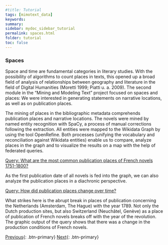 ```yaml
---
#title: Tutorial
tags: [mimotext_data]
keywords:
summary:
sidebar: mydoc_sidebar_tutorial
permalink: spaces.html
folder: tutorial
toc: false
---
```


### **Spaces**

Space and time are fundamental categories in literary studies. With the possibility of algorithms to count places in texts, this opened up a broad field of analysis of relationships between geography and literature in the field of Digital Humanities (Moretti 1999; Piatti u. a. 2009). The second module in the “Mining and Modeling Text” project focused on spaces and places: We were interested in generating statements on narrative locations, as well as on publication places.

The mining of places in the bibliographic metadata comprehends publication places and narrative locations. The novels were mined by named entity recognition with SpaCy, a process of manual corrections following the extraction. All entities were mapped to the Wikidata Graph by using the tool OpenRefine. Both processes (unifying the vocabulary and reconciliation against Wikidata entities) enable us to compare, analyze places in the graph and to visualize the results on a map with the help of federated queries.

[Query: What are the most common publication places of French novels 1751-1800?](https://tinyurl.com/2aotam7o)

As the first publication date of all novels is fed into the graph, we can also analyze the publication places in a diachronic perspective.

[Query: How did publication places change over time?](https://tinyurl.com/2anmw82t?)

What strikes here is the abrupt break in places of publication concerning the Netherlands (Amsterdam, The Hague) with the year 1789. Not only the Dutch production sites, but also Switzerland (Neuchâtel, Genève) as a place of publication of French novels breaks off with the year of the revolution. The graphic output of the query shows that there was a change in the production conditions of French novels.

[Previous](./novels.html){: .btn-primary} [Next](./themes.html){: .btn-primary}
